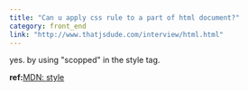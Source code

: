 ```yaml
---
title: "Can u apply css rule to a part of html document?"
category: front_end
link: "http://www.thatjsdude.com/interview/html.html"
---
```

yes. by using "scopped" in the style tag.

**ref:**[MDN: style](https://developer.mozilla.org/en-US/docs/Web/HTML/Element/style)
